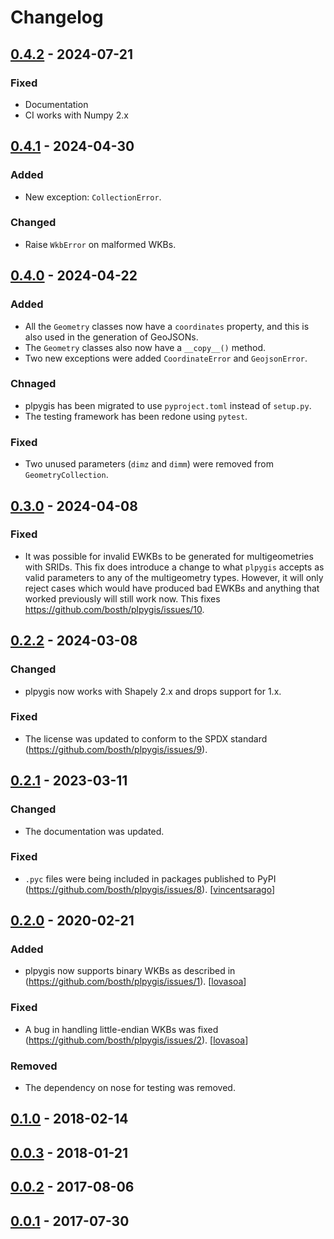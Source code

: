 # Changelog

## [0.4.2] - 2024-07-21

### Fixed

* Documentation
* CI works with Numpy 2.x

## [0.4.1] - 2024-04-30

### Added

* New exception: `CollectionError`.

### Changed

* Raise `WkbError` on malformed WKBs.

## [0.4.0] - 2024-04-22

### Added

* All the `Geometry` classes now have a `coordinates` property, and this is also used in the generation of GeoJSONs.
* The `Geometry` classes also now have a `__copy__()` method.
* Two new exceptions were added `CoordinateError` and `GeojsonError`.

### Chnaged

* plpygis has been migrated to use `pyproject.toml` instead of `setup.py`.
* The testing framework has been redone using `pytest`.

### Fixed

* Two unused parameters (`dimz` and `dimm`) were removed from `GeometryCollection`.

## [0.3.0] - 2024-04-08

### Fixed

* It was possible for invalid EWKBs to be generated for multigeometries with SRIDs. This fix does introduce a change to what `plpygis` accepts as valid parameters to any of the multigeometry types. However, it will only reject cases which would have produced bad EWKBs and anything that worked previously will still work now. This fixes https://github.com/bosth/plpygis/issues/10.

## [0.2.2] - 2024-03-08

### Changed

* plpygis now works with Shapely 2.x and drops support for 1.x.

### Fixed

* The license was updated to conform to the SPDX standard (https://github.com/bosth/plpygis/issues/9).

## [0.2.1] - 2023-03-11

### Changed

* The documentation was updated.

### Fixed

* `.pyc` files were being included in packages published to PyPI (https://github.com/bosth/plpygis/issues/8). [[vincentsarago](https://github.com/vincentsarago)]

## [0.2.0] - 2020-02-21

### Added

* plpygis now supports binary WKBs as described in (https://github.com/bosth/plpygis/issues/1). [[lovasoa](https://github.com/lovasoa)]

### Fixed

* A bug in handling little-endian WKBs was fixed (https://github.com/bosth/plpygis/issues/2). [[lovasoa](https://github.com/lovasoa)]

### Removed

* The dependency on nose for testing was removed.

## [0.1.0] - 2018-02-14
## [0.0.3] - 2018-01-21
## [0.0.2] - 2017-08-06
## [0.0.1] - 2017-07-30

[0.4.2]: https://github.com/bosth/plpygis/compare/v0.4.1...v0.4.2
[0.4.1]: https://github.com/bosth/plpygis/compare/v0.4.0...v0.4.1
[0.4.0]: https://github.com/bosth/plpygis/compare/v0.3.0...v0.4.0
[0.3.0]: https://github.com/bosth/plpygis/compare/v0.2.2...v0.3.0
[0.2.2]: https://github.com/bosth/plpygis/compare/v0.2.1...v0.2.2
[0.2.1]: https://github.com/bosth/plpygis/compare/v0.2.0...v0.2.1
[0.2.0]: https://github.com/bosth/plpygis/compare/v0.1.0...v0.2.0
[0.1.0]: https://github.com/bosth/plpygis/compare/v0.0.3...v0.1.0
[0.0.3]: https://github.com/bosth/plpygis/compare/v0.0.2...v0.0.3
[0.0.2]: https://github.com/bosth/plpygis/compare/v0.0.1...v0.0.2
[0.0.1]: https://github.com/bosth/plpygis/releases/tag/v0.0.1
